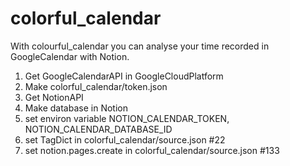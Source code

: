 # colorful_calendar

With colourful_calendar you can analyse your time recorded in GoogleCalendar with Notion.

1. Get GoogleCalendarAPI in GoogleCloudPlatform
2. Make colorful_calendar/token.json
3. Get NotionAPI
4. Make database in Notion
5. set environ variable NOTION_CALENDAR_TOKEN, NOTION_CALENDAR_DATABASE_ID
6. set TagDict in colorful_calendar/source.json #22
7. set notion.pages.create in colorful_calendar/source.json #133
